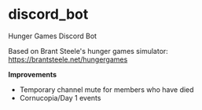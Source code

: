 # discord_bot
Hunger Games Discord Bot

Based on Brant Steele's hunger games simulator: https://brantsteele.net/hungergames

**Improvements**
- Temporary channel mute for members who have died
- Cornucopia/Day 1 events

